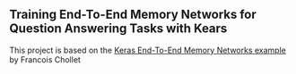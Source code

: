 ## Training End-To-End Memory Networks for Question Answering Tasks with Kears

This project is based on the [Keras End-To-End Memory Networks example](https://github.com/keras-team/keras/blob/master/examples/babi_memnn.py) by Francois Chollet
